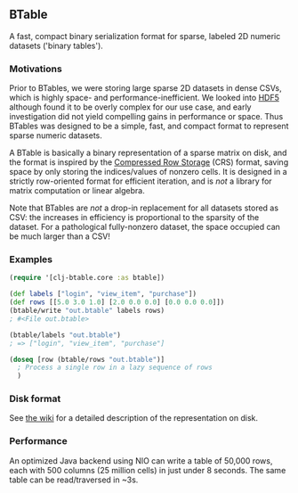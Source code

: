 ## BTable

A fast, compact binary serialization format for sparse, labeled 2D numeric datasets ('binary tables').

### Motivations

Prior to BTables, we were storing large sparse 2D datasets in dense CSVs, which is highly space- and
performance-inefficient. We looked into [HDF5](http://www.hdfgroup.org/HDF5/) although found it to be
overly complex for our use case, and early investigation did not yield compelling gains in performance
or space. Thus BTables was designed to be a simple, fast, and compact format to represent sparse numeric
datasets.

A BTable is basically a binary representation of a sparse matrix on disk, and the format is inspired
by the [Compressed Row Storage](http://netlib.org/linalg/html_templates/node91.html) (CRS) format,
saving space by only storing the indices/values of nonzero cells. It is designed in a strictly
row-oriented format for efficient iteration, and is _not_ a library for matrix computation or
linear algebra.

Note that BTables are *not* a drop-in replacement for all datasets stored as CSV:
the increases in efficiency is proportional to the sparsity of the dataset.
For a pathological fully-nonzero dataset, the space occupied can be much larger than a CSV!

### Examples

```clj
(require '[clj-btable.core :as btable])

(def labels ["login", "view_item", "purchase"])
(def rows [[5.0 3.0 1.0] [2.0 0.0 0.0] [0.0 0.0 0.0]])
(btable/write "out.btable" labels rows)
; #<File out.btable>

(btable/labels "out.btable")
; => ["login", "view_item", "purchase"]

(doseq [row (btable/rows "out.btable")]
  ; Process a single row in a lazy sequence of rows
  )
```

### Disk format

See [the wiki](https://github.com/framed-data/clj-btable/wiki/Disk-Format) for a detailed description of the representation on disk.


### Performance

An optimized Java backend using NIO can write a table of 50,000 rows, each with 500 columns (25 million cells) in just under 8 seconds.
The same table can be read/traversed in ~3s.
